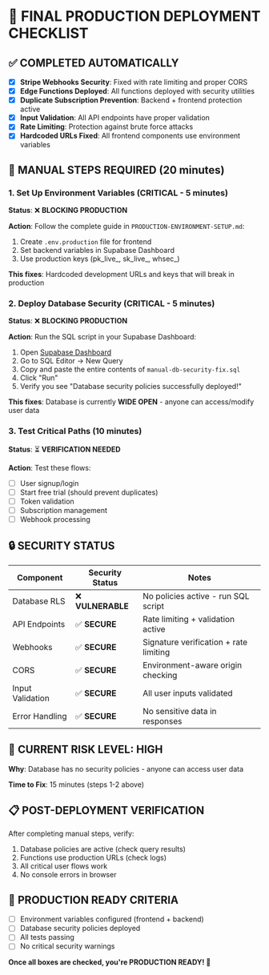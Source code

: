 # 🚀 FINAL PRODUCTION DEPLOYMENT CHECKLIST

## ✅ COMPLETED AUTOMATICALLY
- [x] **Stripe Webhooks Security**: Fixed with rate limiting and proper CORS
- [x] **Edge Functions Deployed**: All functions deployed with security utilities
- [x] **Duplicate Subscription Prevention**: Backend + frontend protection active
- [x] **Input Validation**: All API endpoints have proper validation
- [x] **Rate Limiting**: Protection against brute force attacks
- [x] **Hardcoded URLs Fixed**: All frontend components use environment variables

## 🔧 MANUAL STEPS REQUIRED (20 minutes)

### 1. Set Up Environment Variables (CRITICAL - 5 minutes)
**Status**: ❌ **BLOCKING PRODUCTION**

**Action**: Follow the complete guide in `PRODUCTION-ENVIRONMENT-SETUP.md`:
1. Create `.env.production` file for frontend
2. Set backend variables in Supabase Dashboard
3. Use production keys (pk_live_, sk_live_, whsec_)

**This fixes**: Hardcoded development URLs and keys that will break in production

### 2. Deploy Database Security (CRITICAL - 5 minutes)
**Status**: ❌ **BLOCKING PRODUCTION**

**Action**: Run the SQL script in your Supabase Dashboard:
1. Open [Supabase Dashboard](https://supabase.com/dashboard/project/xzrajxmrwumzzbnlozzr/sql)
2. Go to SQL Editor → New Query
3. Copy and paste the entire contents of `manual-db-security-fix.sql`
4. Click "Run" 
5. Verify you see "Database security policies successfully deployed!"

**This fixes**: Database is currently **WIDE OPEN** - anyone can access/modify user data

### 3. Test Critical Paths (10 minutes)
**Status**: ⏳ **VERIFICATION NEEDED**

**Action**: Test these flows:
- [ ] User signup/login
- [ ] Start free trial (should prevent duplicates)
- [ ] Token validation
- [ ] Subscription management
- [ ] Webhook processing

## 🔒 SECURITY STATUS

| Component | Security Status | Notes |
|-----------|----------------|-------|
| Database RLS | ❌ **VULNERABLE** | No policies active - run SQL script |
| API Endpoints | ✅ **SECURE** | Rate limiting + validation active |
| Webhooks | ✅ **SECURE** | Signature verification + rate limiting |
| CORS | ✅ **SECURE** | Environment-aware origin checking |
| Input Validation | ✅ **SECURE** | All user inputs validated |
| Error Handling | ✅ **SECURE** | No sensitive data in responses |

## 🚨 CURRENT RISK LEVEL: **HIGH**

**Why**: Database has no security policies - anyone can access user data

**Time to Fix**: 15 minutes (steps 1-2 above)

## 📋 POST-DEPLOYMENT VERIFICATION

After completing manual steps, verify:
1. Database policies are active (check query results)
2. Functions use production URLs (check logs)
3. All critical user flows work
4. No console errors in browser

## 🎯 PRODUCTION READY CRITERIA

- [ ] Environment variables configured (frontend + backend)
- [ ] Database security policies deployed
- [ ] All tests passing
- [ ] No critical security warnings

**Once all boxes are checked, you're PRODUCTION READY! 🚀** 